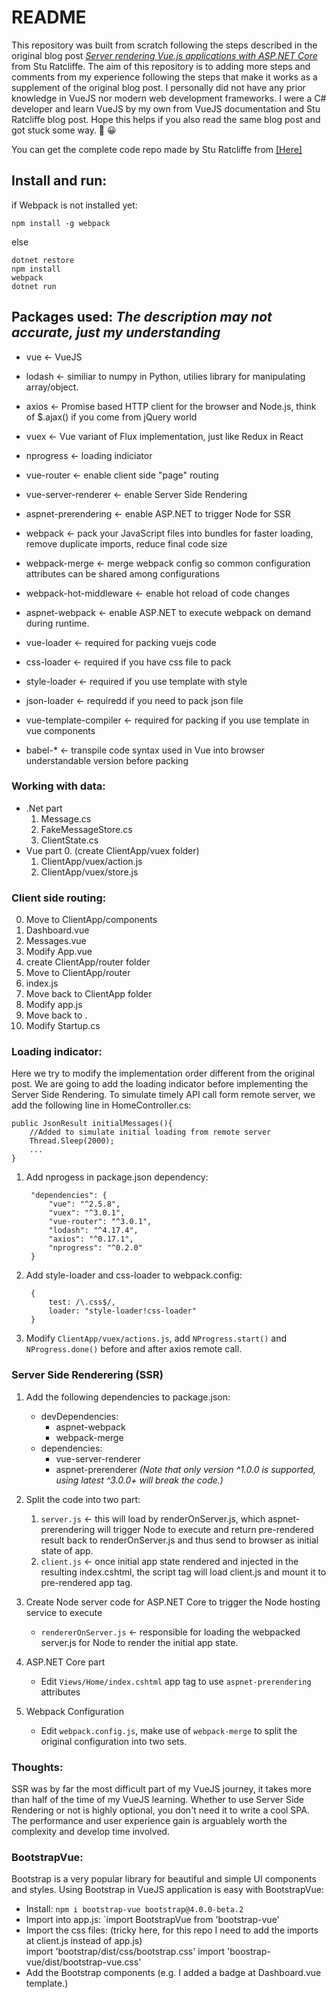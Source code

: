 # README

This repository was built from scratch following the steps described in the original blog post *[Server rendering Vue.js applications with ASP.NET Core](https://stu.ratcliffe.io/2017/07/20/vuejs-serverside-rendering-with-aspnet-core)* from Stu Ratcliffe. The aim of this repository is to adding more steps and comments from my experience following the steps that make it works as a supplement of the original blog post. I personally did not have any prior knowledge in VueJS nor modern web development frameworks. I were a C# developer and learn VueJS by my own from VueJS documentation and Stu Ratcliffe blog post. Hope this helps if you also read the same blog post and got stuck some way. :pray: :grinning:

You can get the complete code repo made by Stu Ratcliffe from [[Here]](https://github.com/sturatcliffe/VueDotnetSSR)

## Install and run:
if Webpack is not installed yet:  

    npm install -g webpack
else  

    dotnet restore
    npm install
    webpack
    dotnet run

## Packages used: *The description may not accurate, just my understanding*
- vue <- VueJS
- lodash <- similiar to numpy in Python, utilies library for manipulating array/object.
- axios <- Promise based HTTP client for the browser and Node.js, think of $.ajax() if you come from jQuery world
- vuex <- Vue variant of Flux implementation, just like Redux in React  
- nprogress <- loading indiciator
- vue-router <- enable client side "page" routing
- vue-server-renderer <- enable Server Side Rendering
- aspnet-prerendering <- enable ASP.NET to trigger Node for SSR

- webpack <- pack your JavaScript files into bundles for faster loading, remove duplicate imports, reduce final code size
- webpack-merge <- merge webpack config so common configuration attributes can be shared among configurations
- webpack-hot-middleware <- enable hot reload of code changes
- aspnet-webpack <- enable ASP.NET to execute webpack on demand during runtime.
- vue-loader <- required for packing vuejs code
- css-loader <- required if you have css file to pack
- style-loader <- required if you use template with style
- json-loader <- requiredd if you need to pack json file
- vue-template-compiler <- required for packing if you use template in vue components
- babel-* <- transpile code syntax used in Vue into browser understandable version before packing

### Working with data:
- .Net part
    1. Message.cs
    2. FakeMessageStore.cs
    3. ClientState.cs
- Vue part
    0. (create ClientApp/vuex folder)
    1. ClientApp/vuex/action.js
    2. ClientApp/vuex/store.js  

### Client side routing:
0. Move to ClientApp/components
1. Dashboard.vue
2. Messages.vue
3. Modify App.vue
4. create ClientApp/router folder
5. Move to ClientApp/router
6. index.js
7. Move back to ClientApp folder
8. Modify app.js
9. Move back to .
10. Modify Startup.cs  

### Loading indicator:
Here we try to modify the implementation order different from the original post.
We are going to add the loading indicator before implementing the Server Side Rendering.
To simulate timely API call form remote server, we add the following line in HomeController.cs:

    public JsonResult initialMessages(){
        //Added to simulate initial loading from remote server
        Thread.Sleep(2000);
        ...
    }

1. Add nprogess in package.json dependency:  

        "dependencies": {
            "vue": "^2.5.8",
            "vuex": "^3.0.1",
            "vue-router": "^3.0.1",
            "lodash": "^4.17.4",
            "axios": "^0.17.1",
            "nprogress": "^0.2.0"
        }

2. Add style-loader and css-loader to webpack.config:  

        { 
            test: /\.css$/, 
            loader: "style-loader!css-loader" 
        }

3. Modify `ClientApp/vuex/actions.js`, add `NProgress.start()` and `NProgress.done()` before and after axios remote call.

### Server Side Renderering (SSR)

1. Add the following dependencies to package.json:

    - devDependencies:
        - aspnet-webpack
        - webpack-merge
    - dependencies:
        - vue-server-renderer
        - aspnet-prerenderer *(Note that only version ^1.0.0 is supported, using latest ^3.0.0+ will break the code.)*

2. Split the code into two part:

    1. `server.js` <- this will load by renderOnServer.js, which aspnet-prerendering will trigger Node to execute and return pre-rendered result back to renderOnServer.js and thus send to browser as initial state of app.
    2. `client.js` <- once initial app state rendered and injected in the resulting index.cshtml, the script tag will load client.js and mount it to pre-rendered app tag.

3. Create Node server code for ASP.NET Core to trigger the Node hosting service to execute

    - `rendererOnServer.js` <- responsible for loading the webpacked server.js for Node to render the initial app state.

4. ASP.NET Core part

    - Edit `Views/Home/index.cshtml` app tag to use `aspnet-prerendering` attributes

5. Webpack Configuration

    - Edit `webpack.config.js`, make use of `webpack-merge` to split the original configuration into two sets.
  
### Thoughts:
SSR was by far the most difficult part of my VueJS journey, it takes more than half of the time of my VueJS learning. Whether to use Server Side Rendering or not is highly optional, you don't need it to write a cool SPA. The performance and user experience gain is arguablely worth the complexity and develop time involved.

### BootstrapVue:
Bootstrap is a very popular library for beautiful and simple UI components and styles.
Using Bootstrap in VueJS application is easy with BootstrapVue:

- Install: `npm i bootstrap-vue bootstrap@4.0.0-beta.2`
- Import into app.js: `import BootstrapVue from 'bootstrap-vue'
- Import the css files: (tricky here, for this repo I need to add the imports at client.js instead of app.js)  
    import 'bootstrap/dist/css/bootstrap.css'
    import 'boostrap-vue/dist/bootstrap-vue.css'
- Add the Bootstrap components (e.g. I added a badge at Dashboard.vue template.)